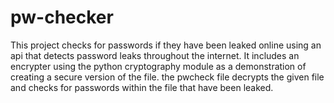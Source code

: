 # pw-checker
This project checks for passwords if they have been leaked online using an api that detects password leaks throughout the internet. It includes an encrypter using the python cryptography module as a demonstration of creating a secure version of the file. the pwcheck file decrypts the given file and checks for passwords within the file that have been leaked.
